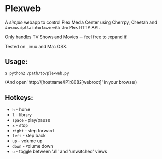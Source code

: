 
# Plexweb

A *simple* webapp to control Plex Media Center using Cherrpy, Cheetah and Javascript to interface with the Plex HTTP API.

Only handles TV Shows and Movies -- feel free to expand it!

Tested on Linux and Mac OSX.
    
## Usage:

    $ python2 /path/to/plexweb.py

(And open 'http://[hostname/IP]:8082[webroot]' in your browser)

## Hotkeys:

* `h`     - home
* `l`     - library
* `space` - play/pause
* `x`     - stop
* `right` - step forward
* `left`  - step back
* `up`    - volume up
* `down`  - volume down
* `u`     - toggle between 'all' and 'unwatched' views

